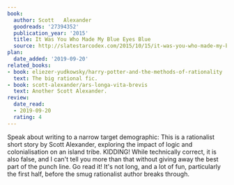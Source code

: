 ```yaml
---
book:
  author: Scott   Alexander
  goodreads: '27394352'
  publication_year: '2015'
  title: It Was You Who Made My Blue Eyes Blue
  source: http://slatestarcodex.com/2015/10/15/it-was-you-who-made-my-blue-eyes-blue/
plan:
  date_added: '2019-09-20'
related_books:
- book: eliezer-yudkowsky/harry-potter-and-the-methods-of-rationality
  text: The big rational fic.
- book: scott-alexander/ars-longa-vita-brevis
  text: Another Scott Alexander.
review:
  date_read:
  - 2019-09-20
  rating: 4
---
```


Speak about writing to a narrow target demographic: This is a rationalist short story by Scott Alexander, exploring the
impact of logic and colonialisation on an island tribe. KIDDING! While technically correct, it is also false, and I
can't tell you more than that without giving away the best part of the punch line. Go read it! It's not long, and a lot
of fun, particularly the first half, before the smug rationalist author breaks through.
